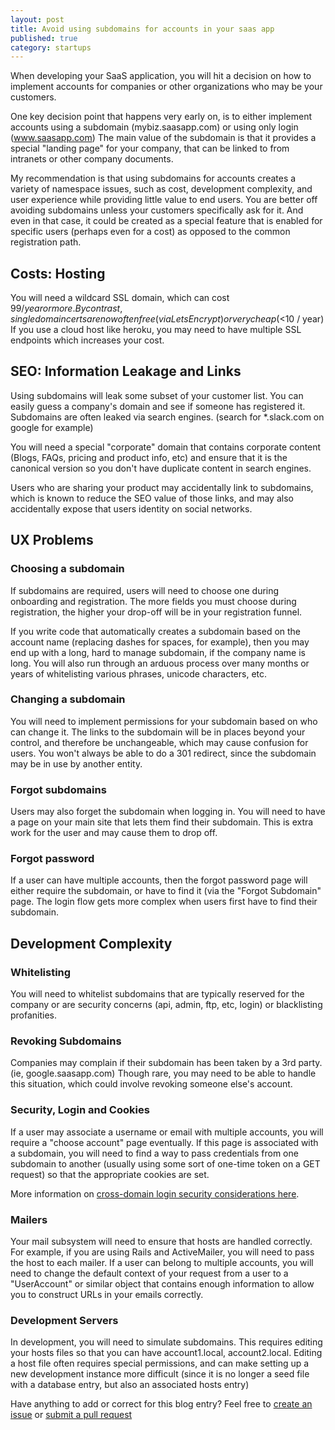 ```yaml
---
layout: post
title: Avoid using subdomains for accounts in your saas app
published: true
category: startups
---
```


When developing your SaaS application, you will hit a decision on how to implement accounts for companies or other organizations who may be your customers.  

One key decision point that happens very early on, is to either implement accounts using a subdomain (mybiz.saasapp.com) or using only login (www.saasapp.com)  The main value of the subdomain is that it provides a special "landing page" for your company, that can be linked to from intranets or other company documents.

My recommendation is that using subdomains for accounts creates a variety of namespace issues, such as cost, development complexity, and user experience while providing little value to end users.  You are better off avoiding subdomains unless your customers specifically ask for it.  And even in that case, it could be created as a special feature that is enabled for specific users (perhaps even for a cost) as opposed to the common registration path.

## Costs: Hosting
You will need a wildcard SSL domain, which can cost $99 / year or more.  By contrast, single domain certs are now often free (via LetsEncrypt) or very cheap (<$10 / year)   If you use a cloud host like heroku, you may need to have multiple SSL endpoints which increases your cost.

## SEO: Information Leakage and Links
Using subdomains will leak some subset of your customer list.  You can easily guess a company's domain and see if someone has registered it.  Subdomains are often leaked via search engines. (search for *.slack.com on google for example)  

You will need a special "corporate" domain that contains corporate content (Blogs, FAQs, pricing and product info, etc) and ensure that it is the canonical version so you don't have duplicate content in search engines.

Users who are sharing your product may accidentally link to subdomains, which is known to reduce the SEO value of those links, and may also accidentally expose that users identity on social networks.

## UX Problems

### Choosing a subdomain
If subdomains are required, users will need to choose one during onboarding and registration.  The more fields you must choose during registration, the higher your drop-off will be in your registration funnel. 

If you write code that automatically creates a subdomain based on the account name (replacing dashes for spaces, for example), then you may end up with a long, hard to manage subdomain, if the company name is long.   You will also run through an arduous process over many months or years of whitelisting various phrases, unicode characters, etc.

### Changing a subdomain
You will need to implement permissions for your subdomain based on who can change it.  The links to the subdomain will be in places beyond your control, and therefore be unchangeable, which may cause confusion for users.  You won't always be able to do a 301 redirect, since the subdomain may be in use by another entity. 

### Forgot subdomains
Users may also forget the subdomain when logging in.  You will need to have a page on your main site that lets them find their subdomain.  This is extra work for the user and may cause them to drop off.

### Forgot password
If a user can have multiple accounts, then the forgot password page will either require the subdomain, or have to find it (via the "Forgot Subdomain" page.  The login flow gets more complex when users first have to find their subdomain.  

## Development Complexity

### Whitelisting
You will need to whitelist subdomains that are typically reserved for the company or are security concerns (api, admin, ftp, etc, login) or blacklisting profanities.

### Revoking Subdomains
Companies may complain if their subdomain has been taken by a 3rd party.  (ie, google.saasapp.com)  Though rare, you may need to be able to handle this situation, which could involve revoking someone else's account.  

### Security, Login and Cookies
If a user may associate a username or email with multiple accounts, you will require a "choose account" page eventually.  If this page is associated with a subdomain, you will need to find a way to pass credentials from one subdomain to another (usually using some sort of one-time token on a GET request) so that the appropriate cookies are set.

More information on [cross-domain login security considerations here](https://security.stackexchange.com/questions/33851/protecting-against-cross-subdomain-cookie-attacks).

### Mailers
Your mail subsystem will need to ensure that hosts are handled correctly.  For example, if you are using Rails and ActiveMailer, you will need to pass the host to each mailer.   If a user can belong to multiple accounts, you will need to change the default context of your request from a user to a "UserAccount" or similar object that contains enough information to allow you to construct URLs in your emails correctly.

### Development Servers
In development, you will need to simulate subdomains.  This requires editing your hosts files so that you can have account1.local, account2.local.  Editing a host file often requires special permissions, and can make setting up a new development instance more difficult (since it is no longer a seed file with a database entry, but also an associated hosts entry)

Have anything to add or correct for this blog entry?  Feel free to [create an issue](https://github.com/tarr11/tarr11.github.com/issues) or [submit a pull request](https://github.com/tarr11/tarr11.github.com/pulls) 
